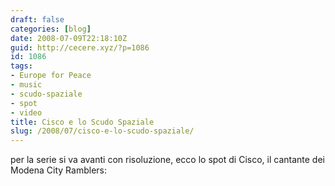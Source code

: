 ```yaml
---
draft: false
categories: [blog]
date: 2008-07-09T22:18:10Z
guid: http://cecere.xyz/?p=1086
id: 1086
tags:
- Europe for Peace
- music
- scudo-spaziale
- spot
- video
title: Cisco e lo Scudo Spaziale
slug: /2008/07/cisco-e-lo-scudo-spaziale/
---
```


per la serie si va avanti con risoluzione, ecco lo spot di Cisco, il cantante dei Modena City Ramblers:

 